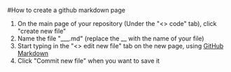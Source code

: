 #How to create a github markdown page

1. On the main page of your repository (Under the "<> code" tab), click "create new file"
2. Name the file "\_\__.md" (replace the \_\_ with the name of your file)
3. Start typing in the "<> edit new file" tab on the new page, using [GitHub Markdown](https://guides.github.com/pdfs/markdown-cheatsheet-online.pdf)
4. Click "Commit new file" when you want to save it
